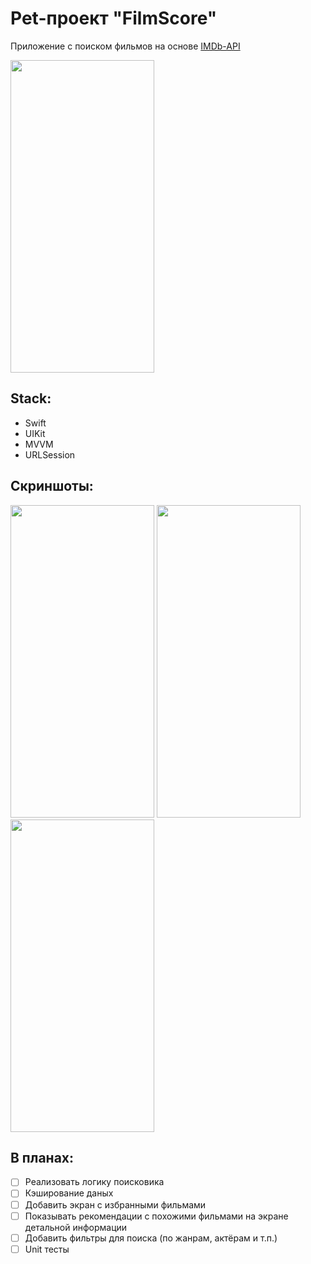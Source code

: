 # Pet-проект "FilmScore"
Приложение с поиском фильмов на основе [IMDb-API](https://imdb-api.com)

<img src="https://user-images.githubusercontent.com/98335973/224054564-ef5b2875-51cd-438c-b031-13b2449e0f8b.gif" width ="230" height="500" loop=infinite/>

## Stack:
- Swift
- UIKit
- MVVM
- URLSession

## Скриншоты:
<img src="https://user-images.githubusercontent.com/98335973/224020638-0ab9e14c-da16-4fc0-a582-66621d54ec62.png" width="230" height="500" /> <img src="https://user-images.githubusercontent.com/98335973/224020657-ad8e1d81-254c-4d63-8112-3aa4f1f96ca2.png" width="230" height="500" /> <img src="https://user-images.githubusercontent.com/98335973/224020668-24b408d4-1674-42aa-a5f2-c1a0b48a67b5.png" width="230" height="500" />

## В планах:
- [ ] Реализовать логику поисковика
- [ ] Кэширование даных
- [ ] Добавить экран с избранными фильмами
- [ ] Показывать рекомендации с похожими фильмами на экране детальной информации
- [ ] Добавить фильтры для поиска (по жанрам, актёрам и т.п.)
- [ ] Unit тесты
